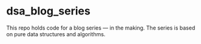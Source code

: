 # dsa_blog_series
This repo holds code for a blog series — in the making. The series is based on pure data structures and algorithms. 
